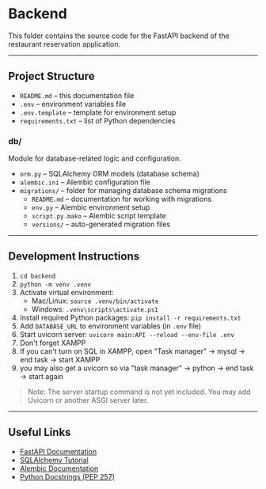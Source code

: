 # Backend

This folder contains the source code for the FastAPI backend of the restaurant reservation application.

---

## Project Structure

- `README.md` – this documentation file  
- `.env` – environment variables file  
- `.env.template` – template for environment setup  
- `requirements.txt` – list of Python dependencies  

### db/

Module for database-related logic and configuration.

- `orm.py` – SQLAlchemy ORM models (database schema)  
- `alembic.ini` – Alembic configuration file  
- `migrations/` – folder for managing database schema migrations  
  - `README.md` – documentation for working with migrations  
  - `env.py` – Alembic environment setup  
  - `script.py.mako` – Alembic script template  
  - `versions/` – auto-generated migration files  

---

## Development Instructions

1. `cd backend`
2. `python -m venv .venv`
3. Activate virtual environment:
    - Mac/Linux: `source .venv/bin/activate`
    - Windows: `.venv\scripts\activate.ps1`
4. Install required Python packages: `pip install -r requirements.txt`
5. Add `DATABASE_URL` to environment variables (in `.env` file)
6. Start uvicorn server: `uvicorn main:API --reload --env-file .env`
7. Don't forget XAMPP
8. If you can't turn on SQL in XAMPP, open "Task manager" -> mysql -> end task -> start XAMPP
9. you may also get a uvicorn so via "task manager" -> python -> end task -> start again 

> Note: The server startup command is not yet included. You may add Uvicorn or another ASGI server later.

---

## Useful Links

- [FastAPI Documentation](https://fastapi.tiangolo.com/)
- [SQLAlchemy Tutorial](https://docs.sqlalchemy.org/en/20/tutorial/index.html)
- [Alembic Documentation](https://alembic.sqlalchemy.org/)
- [Python Docstrings (PEP 257)](https://www.python.org/dev/peps/pep-0257/)
